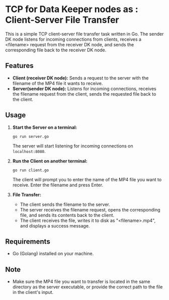 # TCP for Data Keeper nodes as : Client-Server File Transfer

This is a simple TCP client-server file transfer task written in Go. The sender DK node listens for incoming connections from clients, receives a \<filename> request from the receiver DK node, and sends the corresponding file back to the receiver DK node.

## Features

- **Client (receiver DK node):** Sends a request to the server with the filename of the MP4 file it wants to receive.
- **Server(sender DK node):** Listens for incoming connections, receives the filename request from the client, sends the requested file back to the client.

## Usage

1. **Start the Server on a terminal:**

    ```
    go run server.go
    ```

    The server will start listening for incoming connections on `localhost:8080`.

2. **Run the Client on another terminal:**

    ```
    go run client.go
    ```

    The client will prompt you to enter the name of the MP4 file you want to receive. Enter the filename and press Enter.

3. **File Transfer:**

    - The client sends the filename to the server.
    - The server receives the filename request, opens the corresponding file, and sends its contents back to the client.
    - The client receives the file, writes it to disk as "\<filename>.mp4", and displays a success message.

## Requirements

- Go (Golang) installed on your machine.

## Note

- Make sure the MP4 file you want to transfer is located in the same directory as the server executable, or provide the correct path to the file in the client's input.
